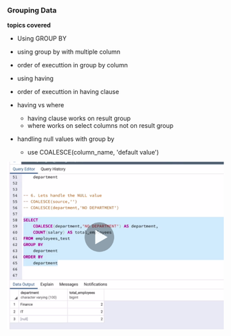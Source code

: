 ### Grouping Data

**topics covered**

- Using GROUP BY
- using group by with multiple column
- order of executtion in group by column
- using having
- order of executtion in having clause

- having vs where

  - having clause works on result group
  - where works on select columns not on result group

- handling null values with group by
  - use COALESCE(column_name, 'default value')

![handling_null](./coalesce.png)
